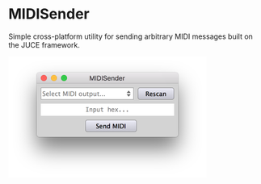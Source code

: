 # MIDISender
Simple cross-platform utility for sending arbitrary MIDI messages built on the JUCE framework.

<img src="https://github.com/jonathonracz/MIDISender/blob/master/MIDISenderScreenshot.png?raw=true" width="392" height="240">
